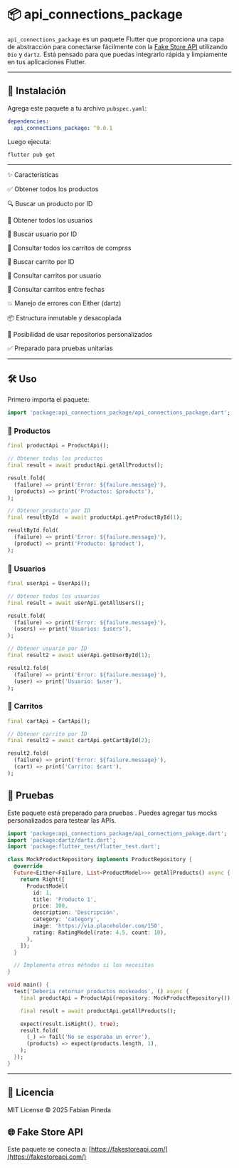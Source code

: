 # 📦 api_connections_package

`api_connections_package` es un paquete Flutter que proporciona una capa de abstracción para conectarse fácilmente con la [Fake Store API](https://fakestoreapi.com/) utilizando `Dio` y `dartz`. Está pensado para que puedas integrarlo rápida y limpiamente en tus aplicaciones Flutter.

---

## 🚀 Instalación

Agrega este paquete a tu archivo `pubspec.yaml`:

```yaml
dependencies:
  api_connections_package: ^0.0.1
```

Luego ejecuta:

```bash
flutter pub get
```


---
✨ Características


✅ Obtener todos los productos

🔍 Buscar un producto por ID

👤 Obtener todos los usuarios

👤 Buscar usuario por ID

🛒 Consultar todos los carritos de compras

🛒 Buscar carrito por ID

🛒 Consultar carritos por usuario

📅 Consultar carritos entre fechas

💥 Manejo de errores con Either (dartz)

📦 Estructura inmutable y desacoplada

🔄 Posibilidad de usar repositorios personalizados

✅ Preparado para pruebas unitarias
    
---



## 🛠️ Uso

Primero importa el paquete:

```dart
import 'package:api_connections_package/api_connections_package.dart';
```


### 🔹 Productos

```dart
final productApi = ProductApi();

// Obtener todos los productos
final result = await productApi.getAllProducts();

result.fold(
  (failure) => print('Error: ${failure.message}'),
  (products) => print('Productos: $products'),
);

// Obtener producto por ID
final resultById  = await productApi.getProductById(1);

resultById.fold(
  (failure) => print('Error: ${failure.message}'),
  (product) => print('Producto: $product'),
);
```

### 🔹 Usuarios

```dart
final userApi = UserApi();

// Obtener todos los usuarios
final result = await userApi.getAllUsers();

result.fold(
  (failure) => print('Error: ${failure.message}'),
  (users) => print('Usuarios: $users'),
);

// Obtener usuario por ID
final result2 = await userApi.getUserById(1);

result2.fold(
  (failure) => print('Error: ${failure.message}'),
  (user) => print('Usuario: $user'),
);
```

### 🔹 Carritos

```dart
final cartApi = CartApi();

// Obtener carrito por ID
final result2 = await cartApi.getCartById(2);

result2.fold(
  (failure) => print('Error: ${failure.message}'),
  (cart) => print('Carrito: $cart'),
);
```



## 🧪 Pruebas

Este paquete está preparado para pruebas . Puedes agregar tus mocks personalizados para testear las APIs.

```dart
import 'package:api_connections_package/api_connections_pakage.dart';
import 'package:dartz/dartz.dart';
import 'package:flutter_test/flutter_test.dart';

class MockProductRepository implements ProductRepository {
  @override
  Future<Either<Failure, List<ProductModel>>> getAllProducts() async {
    return Right([
      ProductModel(
        id: 1,
        title: 'Producto 1',
        price: 100,
        description: 'Descripción',
        category: 'category',
        image: 'https://via.placeholder.com/150',
        rating: RatingModel(rate: 4.5, count: 10),
      ),
    ]);
  }

  // Implementa otros métodos si los necesitas
}

void main() {
  test('Debería retornar productos mockeados', () async {
    final productApi = ProductApi(repository: MockProductRepository());

    final result = await productApi.getAllProducts();

    expect(result.isRight(), true);
    result.fold(
      (_) => fail('No se esperaba un error'),
      (products) => expect(products.length, 1),
    );
  });
}
```


---

## 📄 Licencia

MIT License © 2025 Fabian Pineda


## 🌐 Fake Store API

Este paquete se conecta a: [https://fakestoreapi.com/](https://fakestoreapi.com/)